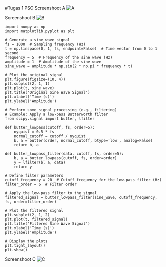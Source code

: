 #Tugas 1 PSO
Screenshoot A
![A](https://github.com/rsydfddn/tugas-sinyal/assets/139645166/ee8b11d7-d507-457c-be12-ddf3b2271340)

Screenshoot B
![B](https://github.com/rsydfddn/tugas-sinyal/assets/139645166/0274f2bf-6429-4d03-b161-792db0b7ed94)
```
import numpy as np
import matplotlib.pyplot as plt

# Generate a sine wave signal
fs = 1000  # Sampling frequency (Hz)
t = np.linspace(0, 1, fs, endpoint=False)  # Time vector from 0 to 1 second
frequency = 5  # Frequency of the sine wave (Hz)
amplitude = 1  # Amplitude of the sine wave
sine_wave = amplitude * np.sin(2 * np.pi * frequency * t)

# Plot the original signal
plt.figure(figsize=(10, 4))
plt.subplot(2, 1, 1)
plt.plot(t, sine_wave)
plt.title('Original Sine Wave Signal')
plt.xlabel('Time (s)')
plt.ylabel('Amplitude')

# Perform some signal processing (e.g., filtering)
# Example: Apply a low-pass Butterworth filter
from scipy.signal import butter, lfilter

def butter_lowpass(cutoff, fs, order=5):
    nyquist = 0.5 * fs
    normal_cutoff = cutoff / nyquist
    b, a = butter(order, normal_cutoff, btype='low', analog=False)
    return b, a

def butter_lowpass_filter(data, cutoff, fs, order=5):
    b, a = butter_lowpass(cutoff, fs, order=order)
    y = lfilter(b, a, data)
    return y

# Define filter parameters
cutoff_frequency = 20  # Cutoff frequency for the low-pass filter (Hz)
filter_order = 6  # Filter order

# Apply the low-pass filter to the signal
filtered_signal = butter_lowpass_filter(sine_wave, cutoff_frequency, fs, order=filter_order)

# Plot the filtered signal
plt.subplot(2, 1, 2)
plt.plot(t, filtered_signal)
plt.title('Filtered Sine Wave Signal')
plt.xlabel('Time (s)')
plt.ylabel('Amplitude')

# Display the plots
plt.tight_layout()
plt.show()
```

Screenshoot C
![C](https://github.com/rsydfddn/tugas-sinyal/assets/139645166/f3b0ff42-47b7-493a-bfa0-1830fd033607)
